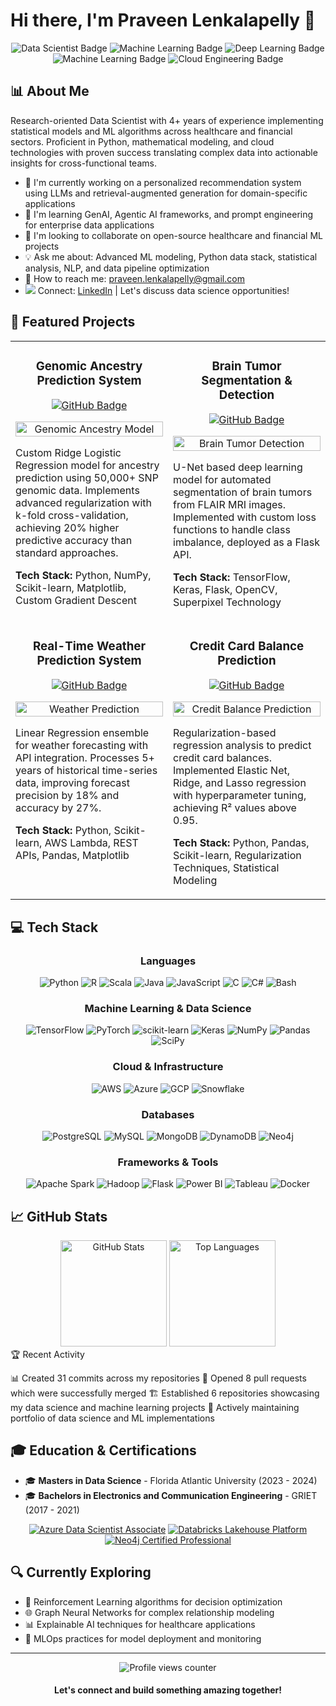 # Hi there, I'm Praveen Lenkalapelly 👋

<div align="center">
  <img src="https://img.shields.io/badge/-Data%20Scientist-2978B5?style=for-the-badge" alt="Data Scientist Badge"/>
  <img src="https://img.shields.io/badge/-Data%20Engineer-C45427?style=for-the-badge" alt="Machine Learning Badge"/>
  <img src="https://img.shields.io/badge/-AI%20Engineer-6F42C1?style=for-the-badge" alt="Deep Learning Badge"/>
  <img src="https://img.shields.io/badge/-Machine%20Learning%20Engineer-16A085?style=for-the-badge" alt="Machine Learning Badge"/>
  <img src="https://img.shields.io/badge/-Cloud%20Engineer-607D8B?style=for-the-badge" alt="Cloud Engineering Badge"/>
</div>

## 📊 About Me

Research-oriented Data Scientist with 4+ years of experience implementing statistical models and ML algorithms across healthcare and financial sectors. Proficient in Python, mathematical modeling, and cloud technologies with proven success translating complex data into actionable insights for cross-functional teams.

- 🔬 I'm currently working on a personalized recommendation system using LLMs and retrieval-augmented generation for domain-specific applications
- 🚀 I'm learning GenAI, Agentic AI frameworks, and prompt engineering for enterprise data applications
- 🤝 I'm looking to collaborate on open-source healthcare and financial ML projects
- 💡 Ask me about: Advanced ML modeling, Python data stack, statistical analysis, NLP, and data pipeline optimization
- 📧 How to reach me: [praveen.lenkalapelly@gmail.com](mailto:praveen.lenkalapelly@gmail.com)
- <img src="https://img.shields.io/badge/LinkedIn-0077B5?style=for-the-badge&logo=linkedin&logoColor=white" /> Connect: [LinkedIn](https://www.linkedin.com/in/praveen-lenkalapelly/) | Let's discuss data science opportunities!

## 🚀 Featured Projects

<table>
  <tr>
    <td width="50%" valign="top">
      <h3 align="center">Genomic Ancestry Prediction System</h3>
      <div align="center">
        <a href="https://github.com/yourusername/genomic-ancestry-prediction" target="_blank">
          <img src="https://img.shields.io/badge/GitHub-View%20Code-blue?style=for-the-badge&logo=github" alt="GitHub Badge">
        </a>
      </div>
      <p align="center">
        <img src="https://raw.githubusercontent.com/yourusername/genomic-ancestry-prediction/main/images/ancestry_model.png" width="100%"  alt="Genomic Ancestry Model"/>
      </p>
      <p>
        Custom Ridge Logistic Regression model for ancestry prediction using 50,000+ SNP genomic data. Implements advanced regularization with k-fold cross-validation, achieving 20% higher predictive accuracy than standard approaches.
      </p>
      <p><strong>Tech Stack:</strong> Python, NumPy, Scikit-learn, Matplotlib, Custom Gradient Descent</p>
    </td>
    <td width="50%" valign="top">
      <h3 align="center">Brain Tumor Segmentation & Detection</h3>
      <div align="center">
        <a href="https://github.com/yourusername/brain-tumor-detection" target="_blank">
          <img src="https://img.shields.io/badge/GitHub-View%20Code-blue?style=for-the-badge&logo=github" alt="GitHub Badge">
        </a>
      </div>
      <p align="center">
        <img src="https://raw.githubusercontent.com/yourusername/brain-tumor-detection/main/images/tumor_segmentation.png" width="100%"  alt="Brain Tumor Detection"/>
      </p>
      <p>
        U-Net based deep learning model for automated segmentation of brain tumors from FLAIR MRI images. Implemented with custom loss functions to handle class imbalance, deployed as a Flask API.
      </p>
      <p><strong>Tech Stack:</strong> TensorFlow, Keras, Flask, OpenCV, Superpixel Technology</p>
    </td>
  </tr>
  <tr>
    <td width="50%" valign="top">
      <h3 align="center">Real-Time Weather Prediction System</h3>
      <div align="center">
        <a href="https://github.com/yourusername/weather-prediction" target="_blank">
          <img src="https://img.shields.io/badge/GitHub-View%20Code-blue?style=for-the-badge&logo=github" alt="GitHub Badge">
        </a>
      </div>
      <p align="center">
        <img src="https://raw.githubusercontent.com/yourusername/weather-prediction/main/images/weather_forecast.png" width="100%"  alt="Weather Prediction"/>
      </p>
      <p>
        Linear Regression ensemble for weather forecasting with API integration. Processes 5+ years of historical time-series data, improving forecast precision by 18% and accuracy by 27%.
      </p>
      <p><strong>Tech Stack:</strong> Python, Scikit-learn, AWS Lambda, REST APIs, Pandas, Matplotlib</p>
    </td>
    <td width="50%" valign="top">
      <h3 align="center">Credit Card Balance Prediction</h3>
      <div align="center">
        <a href="https://github.com/yourusername/credit-balance-prediction" target="_blank">
          <img src="https://img.shields.io/badge/GitHub-View%20Code-blue?style=for-the-badge&logo=github" alt="GitHub Badge">
        </a>
      </div>
      <p align="center">
        <img src="https://raw.githubusercontent.com/yourusername/credit-balance-prediction/main/images/credit_prediction.png" width="100%"  alt="Credit Balance Prediction"/>
      </p>
      <p>
        Regularization-based regression analysis to predict credit card balances. Implemented Elastic Net, Ridge, and Lasso regression with hyperparameter tuning, achieving R² values above 0.95.
      </p>
      <p><strong>Tech Stack:</strong> Python, Pandas, Scikit-learn, Regularization Techniques, Statistical Modeling</p>
    </td>
  </tr>
</table>

## 💻 Tech Stack

<div align="center">
  
### Languages
![Python](https://img.shields.io/badge/Python-3776AB?style=flat-square&logo=python&logoColor=white)
![R](https://img.shields.io/badge/R-276DC3?style=flat-square&logo=r&logoColor=white)
![Scala](https://img.shields.io/badge/Scala-DC322F?style=flat-square&logo=scala&logoColor=white)
![Java](https://img.shields.io/badge/Java-ED8B00?style=flat-square&logo=java&logoColor=white)
![JavaScript](https://img.shields.io/badge/JavaScript-F7DF1E?style=flat-square&logo=javascript&logoColor=black)
![C](https://img.shields.io/badge/C-00599C?style=flat-square&logo=c&logoColor=white)
![C#](https://img.shields.io/badge/C%23-239120?style=flat-square&logo=c-sharp&logoColor=white)
![Bash](https://img.shields.io/badge/Bash-4EAA25?style=flat-square&logo=gnu-bash&logoColor=white)

### Machine Learning & Data Science
![TensorFlow](https://img.shields.io/badge/TensorFlow-FF6F00?style=flat-square&logo=tensorflow&logoColor=white)
![PyTorch](https://img.shields.io/badge/PyTorch-EE4C2C?style=flat-square&logo=pytorch&logoColor=white)
![scikit-learn](https://img.shields.io/badge/scikit--learn-F7931E?style=flat-square&logo=scikit-learn&logoColor=white)
![Keras](https://img.shields.io/badge/Keras-D00000?style=flat-square&logo=keras&logoColor=white)
![NumPy](https://img.shields.io/badge/NumPy-013243?style=flat-square&logo=numpy&logoColor=white)
![Pandas](https://img.shields.io/badge/Pandas-150458?style=flat-square&logo=pandas&logoColor=white)
![SciPy](https://img.shields.io/badge/SciPy-8CAAE6?style=flat-square&logo=scipy&logoColor=white)

### Cloud & Infrastructure
![AWS](https://img.shields.io/badge/AWS-232F3E?style=flat-square&logo=amazon-aws&logoColor=white)
![Azure](https://img.shields.io/badge/Azure-0089D6?style=flat-square&logo=microsoft-azure&logoColor=white)
![GCP](https://img.shields.io/badge/GCP-4285F4?style=flat-square&logo=google-cloud&logoColor=white)
![Snowflake](https://img.shields.io/badge/Snowflake-29B5E8?style=flat-square&logo=snowflake&logoColor=white)

### Databases
![PostgreSQL](https://img.shields.io/badge/PostgreSQL-336791?style=flat-square&logo=postgresql&logoColor=white)
![MySQL](https://img.shields.io/badge/MySQL-4479A1?style=flat-square&logo=mysql&logoColor=white)
![MongoDB](https://img.shields.io/badge/MongoDB-47A248?style=flat-square&logo=mongodb&logoColor=white)
![DynamoDB](https://img.shields.io/badge/DynamoDB-4053D6?style=flat-square&logo=amazon-dynamodb&logoColor=white)
![Neo4j](https://img.shields.io/badge/Neo4j-008CC1?style=flat-square&logo=neo4j&logoColor=white)

### Frameworks & Tools
![Apache Spark](https://img.shields.io/badge/Apache%20Spark-E25A1C?style=flat-square&logo=apache-spark&logoColor=white)
![Hadoop](https://img.shields.io/badge/Hadoop-66CCFF?style=flat-square&logo=apache-hadoop&logoColor=black)
![Flask](https://img.shields.io/badge/Flask-000000?style=flat-square&logo=flask&logoColor=white)
![Power BI](https://img.shields.io/badge/Power%20BI-F2C811?style=flat-square&logo=power-bi&logoColor=black)
![Tableau](https://img.shields.io/badge/Tableau-E97627?style=flat-square&logo=tableau&logoColor=white)
![Docker](https://img.shields.io/badge/Docker-2496ED?style=flat-square&logo=docker&logoColor=white)

</div>

## 📈 GitHub Stats

<div align="center">
  <img src="https://github-readme-stats.vercel.app/api?username=lenkalapellypraveen&show_icons=true&theme=radical&count_private=true" alt="GitHub Stats" height="170">
  <img src="https://github-readme-stats.vercel.app/api/top-langs/?username=lenkalapellypraveen&layout=compact&theme=radical" alt="Top Languages" height="170">
</div>
🏆 Recent Activity

📊 Created 31 commits across my repositories
🔄 Opened 8 pull requests which were successfully merged
🏗️ Established 6 repositories showcasing my data science and machine learning projects
💼 Actively maintaining portfolio of data science and ML implementations

## 🎓 Education & Certifications

- 🎓 **Masters in Data Science** - Florida Atlantic University (2023 - 2024)
- 🎓 **Bachelors in Electronics and Communication Engineering** - GRIET (2017 - 2021)

<div align="center">
  
  [![Azure Data Scientist Associate](https://img.shields.io/badge/Microsoft-Azure%20Data%20Scientist%20Associate-0078D4?style=for-the-badge&logo=microsoft-azure&logoColor=white)](https://www.credential.net/)
  [![Databricks Lakehouse Platform](https://img.shields.io/badge/Databricks-Lakehouse%20Platform-FF3621?style=for-the-badge&logo=databricks&logoColor=white)](https://www.credential.net/)
  [![Neo4j Certified Professional](https://img.shields.io/badge/Neo4j-Certified%20Professional-008CC1?style=for-the-badge&logo=neo4j&logoColor=white)](https://www.credential.net/)
  
</div>

## 🔍 Currently Exploring

- 🧠 Reinforcement Learning algorithms for decision optimization
- 🌐 Graph Neural Networks for complex relationship modeling
- 📊 Explainable AI techniques for healthcare applications
- 🔄 MLOps practices for model deployment and monitoring

---

<div align="center">
  <img src="https://komarev.com/ghpvc/?username=yourusername&style=flat-square&color=blue" alt="Profile views counter"/>
  <h4>Let's connect and build something amazing together!</h4>
</div>
